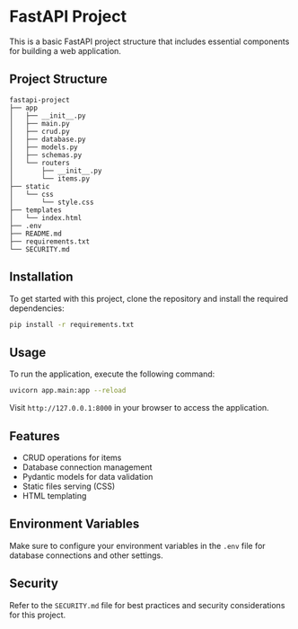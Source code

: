 # FastAPI Project

This is a basic FastAPI project structure that includes essential components for building a web application. 

## Project Structure

```
fastapi-project
├── app
│   ├── __init__.py
│   ├── main.py
│   ├── crud.py
│   ├── database.py
│   ├── models.py
│   ├── schemas.py
│   └── routers
│       ├── __init__.py
│       └── items.py
├── static
│   └── css
│       └── style.css
├── templates
│   └── index.html
├── .env
├── README.md
├── requirements.txt
└── SECURITY.md
```

## Installation

To get started with this project, clone the repository and install the required dependencies:

```bash
pip install -r requirements.txt
```

## Usage

To run the application, execute the following command:

```bash
uvicorn app.main:app --reload
```

Visit `http://127.0.0.1:8000` in your browser to access the application.

## Features

- CRUD operations for items
- Database connection management
- Pydantic models for data validation
- Static files serving (CSS)
- HTML templating

## Environment Variables

Make sure to configure your environment variables in the `.env` file for database connections and other settings.

## Security

Refer to the `SECURITY.md` file for best practices and security considerations for this project.